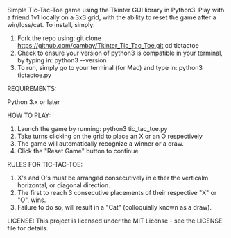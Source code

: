 Simple Tic-Tac-Toe game using the Tkinter GUI library in Python3. Play with a friend 1v1 locally on a 3x3 grid, with the ability to reset the game after a win/loss/cat.
To install, simply:

1. Fork the repo using: git clone https://github.com/cambay/Tkinter_Tic_Tac_Toe.git
cd tictactoe
2. Check to ensure your version of python3 is compatible in your terminal, by typing in: python3 --version
3. To run, simply go to your terminal (for Mac) and type in: python3 tictactoe.py

REQUIREMENTS:

Python 3.x or later

HOW TO PLAY:

1. Launch the game by running: python3 tic_tac_toe.py
2. Take turns clicking on the grid to place an X or an O respectively 
3. The game will automatically recognize a winner or a draw.
4. Click the "Reset Game" button to continue 

RULES FOR TIC-TAC-TOE:

1. X's and O's must be arranged consecutively in either the verticalm horizontal, or diagonal direction. 
2. The first to reach 3 consecutive placements of their respective "X" or "O", wins.
3. Failure to do so, will result in a "Cat" (colloquially known as a draw). 

LICENSE:
This project is licensed under the MIT License - see the LICENSE file for details.